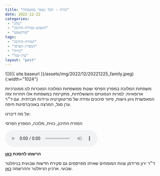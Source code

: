 ```yaml
---
title: "כווית - הכל נשאר במשפחה"
date: 2022-12-22
categories: 
 - "בלוג"
 - "השבוע-במזרח-התיכון"
 - "פודקאסט"
tags: 
 - "המזרח-התיכון"
 - "המפרץ-הפרסי"
 - "כווית"
 - "ערן-סגל"
layout: "post"
---
```


![]({{ site.baseurl }}/assets/img/2022/12/20221225_family.jpeg){:width="1024"}

משפחות המלוכה במפרץ הפרסי שונות ממשפחות המלוכה המוכרות לנו ממונרכיות ארופאיות. למרות הנפוטיזם והשושלתיות, מתקיימת במשפחות אלו תחרות עזה המאפשרת גיוון גישות, פיזור סיכונים ומידה של מריטוקרטיה וניידות חברתית. עם ד״ר ערן סגל, המרצה באוניברסיטת חיפה.

על מה דיברנו:

המזרח התיכון, כווית, מלוכה, המפרץ הפרסי

<audio controls src="https://d3ctxlq1ktw2nl.cloudfront.net/staging/2022-11-22/304379344-44100-2-b26f502a08dce.m4a" class=" wp-block-audio"></audio>

**הרשמו להסכת [כאן](https://anchor.fm/hashavua)**

 ד״ר ירון פרידמן וצוות המומחים שאיתו מפרסמים גם סקירת חדשות שבועית בניוזלטר שבועי. ארכיון הניוזלטר וההרשמה [כאן](https://us7.campaign-archive.com/home/?u=11fe1442157d219f56c36d2a9&id=e0b5399e69).
